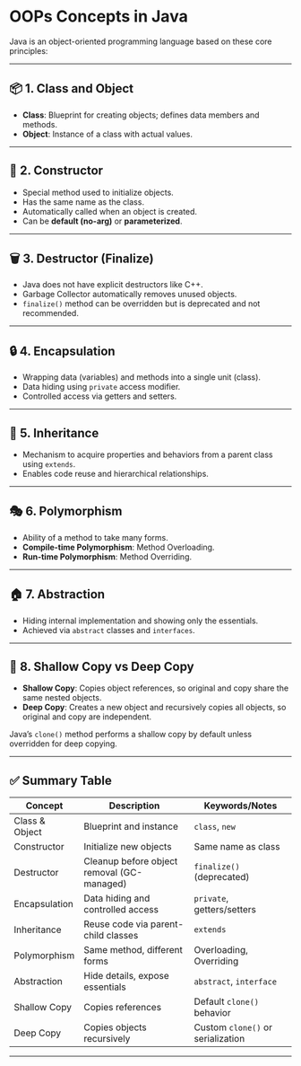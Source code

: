 # OOPs Concepts in Java

Java is an object-oriented programming language based on these core principles:

---

## 📦 1. Class and Object
- **Class**: Blueprint for creating objects; defines data members and methods.
- **Object**: Instance of a class with actual values.

---

## 🔧 2. Constructor
- Special method used to initialize objects.
- Has the same name as the class.
- Automatically called when an object is created.
- Can be **default (no-arg)** or **parameterized**.

---

## 🗑️ 3. Destructor (Finalize)
- Java does not have explicit destructors like C++.
- Garbage Collector automatically removes unused objects.
- `finalize()` method can be overridden but is deprecated and not recommended.

---

## 🔒 4. Encapsulation
- Wrapping data (variables) and methods into a single unit (class).
- Data hiding using `private` access modifier.
- Controlled access via getters and setters.

---

## 🧬 5. Inheritance
- Mechanism to acquire properties and behaviors from a parent class using `extends`.
- Enables code reuse and hierarchical relationships.

---

## 🎭 6. Polymorphism
- Ability of a method to take many forms.
- **Compile-time Polymorphism**: Method Overloading.
- **Run-time Polymorphism**: Method Overriding.

---

## 🏠 7. Abstraction
- Hiding internal implementation and showing only the essentials.
- Achieved via `abstract` classes and `interfaces`.

---

## 🔄 8. Shallow Copy vs Deep Copy

- **Shallow Copy**: Copies object references, so original and copy share the same nested objects.
- **Deep Copy**: Creates a new object and recursively copies all objects, so original and copy are independent.

Java’s `clone()` method performs a shallow copy by default unless overridden for deep copying.

---

## ✅ Summary Table

| Concept        | Description                                  | Keywords/Notes                    |
|----------------|----------------------------------------------|---------------------------------|
| Class & Object | Blueprint and instance                        | `class`, `new`                  |
| Constructor    | Initialize new objects                        | Same name as class              |
| Destructor     | Cleanup before object removal (GC-managed)  | `finalize()` (deprecated)       |
| Encapsulation  | Data hiding and controlled access            | `private`, getters/setters      |
| Inheritance    | Reuse code via parent-child classes          | `extends`                      |
| Polymorphism   | Same method, different forms                  | Overloading, Overriding        |
| Abstraction    | Hide details, expose essentials               | `abstract`, `interface`        |
| Shallow Copy   | Copies references                             | Default `clone()` behavior     |
| Deep Copy      | Copies objects recursively                     | Custom `clone()` or serialization |

---
